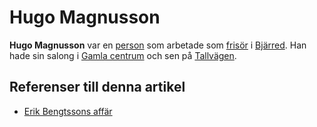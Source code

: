 # Hugo Magnusson

**Hugo Magnusson** var en [person](person) som arbetade som [frisör](frisör) i [Bjärred](bjärred). Han hade sin salong i [Gamla centrum](gamla%20centrum) och sen på [Tallvägen](tallvägen).

## Referenser till denna artikel

* [Erik Bengtssons affär](erik%20bengtssons%20affär)
